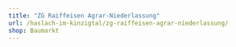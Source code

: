 ```yaml
---
title: "ZG Raiffeisen Agrar-Niederlassung"
url: /haslach-im-kinzigtal/zg-raiffeisen-agrar-niederlassung/
shop: Baumarkt
---
```

